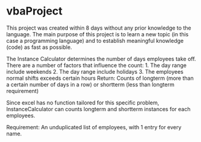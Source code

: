 # vbaProject
This project was created within 8 days without any prior knowledge to the language. The main purpose of this project is to learn a new topic (in this case a programming language) and to establish meaningful knowledge (code) as fast as possible.  

The Instance Calculator determines the number of days employees take off. There are a number of factors that influence the count:
    1. The day range include weekends
    2. The day range include holidays
    3. The employees normal shifts exceeds certain hours
Return: Counts of longterm (more than a certain number of days in a row) or shortterm (less than longterm requirement)

Since excel has no function tailored for this specific problem, InstanceCalculator can counts longterm and shortterm instances for each employees.

Requirement: An unduplicated list of employees, with 1 entry for every name. 
